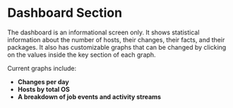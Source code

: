# Dashboard Section

The dashboard is an informational screen only. It shows statistical information about the number of hosts, their changes, their facts, and their packages. It also has customizable graphs that can be changed by clicking on the values inside the key section of each graph.

Current graphs include:

- **Changes per day**
- **Hosts by total OS**
- **A breakdown of job events and activity streams**
